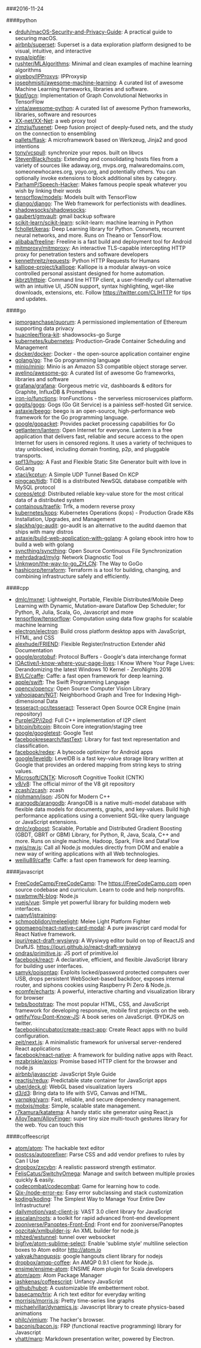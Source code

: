 ###2016-11-24

####python
* [drduh/macOS-Security-and-Privacy-Guide](https://github.com/drduh/macOS-Security-and-Privacy-Guide): A practical guide to securing macOS.
* [airbnb/superset](https://github.com/airbnb/superset): Superset is a data exploration platform designed to be visual, intuitive, and interactive
* [pypa/pipfile](https://github.com/pypa/pipfile): 
* [rushter/MLAlgorithms](https://github.com/rushter/MLAlgorithms): Minimal and clean examples of machine learning algorithms
* [qiyeboy/IPProxys](https://github.com/qiyeboy/IPProxys): IPProxysip
* [josephmisiti/awesome-machine-learning](https://github.com/josephmisiti/awesome-machine-learning): A curated list of awesome Machine Learning frameworks, libraries and software.
* [tkipf/gcn](https://github.com/tkipf/gcn): Implementation of Graph Convolutional Networks in TensorFlow
* [vinta/awesome-python](https://github.com/vinta/awesome-python): A curated list of awesome Python frameworks, libraries, software and resources
* [XX-net/XX-Net](https://github.com/XX-net/XX-Net): a web proxy tool
* [zlmzju/fusenet](https://github.com/zlmzju/fusenet): Deep fusion project of deeply-fused nets, and the study on the connection to ensembling
* [pallets/flask](https://github.com/pallets/flask): A microframework based on Werkzeug, Jinja2 and good intentions
* [tony/vcspull](https://github.com/tony/vcspull):  synchronize your repos. built on libvcs
* [StevenBlack/hosts](https://github.com/StevenBlack/hosts): Extending and consolidating hosts files from a variety of sources like adaway.org, mvps.org, malwaredomains.com, someonewhocares.org, yoyo.org, and potentially others. You can optionally invoke extensions to block additional sites by category.
* [ParhamP/Speech-Hacker](https://github.com/ParhamP/Speech-Hacker): Makes famous people speak whatever you wish by linking their words
* [tensorflow/models](https://github.com/tensorflow/models): Models built with TensorFlow
* [django/django](https://github.com/django/django): The Web framework for perfectionists with deadlines.
* [shadowsocks/shadowsocks](https://github.com/shadowsocks/shadowsocks): 
* [gaubert/gmvault](https://github.com/gaubert/gmvault): gmail backup software
* [scikit-learn/scikit-learn](https://github.com/scikit-learn/scikit-learn): scikit-learn: machine learning in Python
* [fchollet/keras](https://github.com/fchollet/keras): Deep Learning library for Python. Convnets, recurrent neural networks, and more. Runs on Theano or TensorFlow.
* [alibaba/freeline](https://github.com/alibaba/freeline): Freeline is a fast build and deployment tool for Android
* [mitmproxy/mitmproxy](https://github.com/mitmproxy/mitmproxy): An interactive TLS-capable intercepting HTTP proxy for penetration testers and software developers
* [kennethreitz/requests](https://github.com/kennethreitz/requests): Python HTTP Requests for Humans
* [kalliope-project/kalliope](https://github.com/kalliope-project/kalliope): Kalliope is a modular always-on voice controlled personal assistant designed for home automation.
* [jkbrzt/httpie](https://github.com/jkbrzt/httpie): Command line HTTP client, a user-friendly curl alternative with an intuitive UI, JSON support, syntax highlighting, wget-like downloads, extensions, etc. Follow https://twitter.com/CLIHTTP for tips and updates.

####go
* [jpmorganchase/quorum](https://github.com/jpmorganchase/quorum): A permissioned implementation of Ethereum supporting data privacy
* [huacnlee/flora-kit](https://github.com/huacnlee/flora-kit):   shadowsocks-go  Surge 
* [kubernetes/kubernetes](https://github.com/kubernetes/kubernetes): Production-Grade Container Scheduling and Management
* [docker/docker](https://github.com/docker/docker): Docker - the open-source application container engine
* [golang/go](https://github.com/golang/go): The Go programming language
* [minio/minio](https://github.com/minio/minio): Minio is an Amazon S3 compatible object storage server.
* [avelino/awesome-go](https://github.com/avelino/awesome-go): A curated list of awesome Go frameworks, libraries and software
* [grafana/grafana](https://github.com/grafana/grafana): Gorgeous metric viz, dashboards & editors for Graphite, InfluxDB & Prometheus
* [iron-io/functions](https://github.com/iron-io/functions): IronFunctions - the serverless microservices platform.
* [gogits/gogs](https://github.com/gogits/gogs): Gogs (Go Git Service) is a painless self-hosted Git service.
* [astaxie/beego](https://github.com/astaxie/beego): beego is an open-source, high-performance web framework for the Go programming language.
* [google/gopacket](https://github.com/google/gopacket): Provides packet processing capabilities for Go
* [getlantern/lantern](https://github.com/getlantern/lantern):  Open Internet for everyone. Lantern is a free application that delivers fast, reliable and secure access to the open Internet for users in censored regions. It uses a variety of techniques to stay unblocked, including domain fronting, p2p, and pluggable transports.
* [spf13/hugo](https://github.com/spf13/hugo): A Fast and Flexible Static Site Generator built with love in GoLang
* [xtaci/kcptun](https://github.com/xtaci/kcptun): A Simple UDP Tunnel Based On KCP
* [pingcap/tidb](https://github.com/pingcap/tidb): TiDB is a distributed NewSQL database compatible with MySQL protocol
* [coreos/etcd](https://github.com/coreos/etcd): Distributed reliable key-value store for the most critical data of a distributed system
* [containous/traefik](https://github.com/containous/traefik): Trfk, a modern reverse proxy
* [kubernetes/kops](https://github.com/kubernetes/kops): Kubernetes Operations (kops) - Production Grade K8s Installation, Upgrades, and Management
* [slackhq/go-audit](https://github.com/slackhq/go-audit): go-audit is an alternative to the auditd daemon that ships with many distros
* [astaxie/build-web-application-with-golang](https://github.com/astaxie/build-web-application-with-golang): A golang ebook intro how to build a web with golang
* [syncthing/syncthing](https://github.com/syncthing/syncthing): Open Source Continuous File Synchronization
* [mehrdadrad/mylg](https://github.com/mehrdadrad/mylg): Network Diagnostic Tool
* [Unknwon/the-way-to-go_ZH_CN](https://github.com/Unknwon/the-way-to-go_ZH_CN): The Way to GoGo
* [hashicorp/terraform](https://github.com/hashicorp/terraform): Terraform is a tool for building, changing, and combining infrastructure safely and efficiently.

####cpp
* [dmlc/mxnet](https://github.com/dmlc/mxnet): Lightweight, Portable, Flexible Distributed/Mobile Deep Learning with Dynamic, Mutation-aware Dataflow Dep Scheduler; for Python, R, Julia, Scala, Go, Javascript and more
* [tensorflow/tensorflow](https://github.com/tensorflow/tensorflow): Computation using data flow graphs for scalable machine learning
* [electron/electron](https://github.com/electron/electron): Build cross platform desktop apps with JavaScript, HTML, and CSS
* [alexhude/FRIEND](https://github.com/alexhude/FRIEND): Flexible Register/Instruction Extender aNd Documentation
* [google/protobuf](https://github.com/google/protobuf): Protocol Buffers - Google's data interchange format
* [IOActive/I-know-where-your-page-lives](https://github.com/IOActive/I-know-where-your-page-lives): I Know Where Your Page Lives: Derandomizing the latest Windows 10 Kernel - ZeroNights 2016
* [BVLC/caffe](https://github.com/BVLC/caffe): Caffe: a fast open framework for deep learning.
* [apple/swift](https://github.com/apple/swift): The Swift Programming Language
* [opencv/opencv](https://github.com/opencv/opencv): Open Source Computer Vision Library
* [yahoojapan/NGT](https://github.com/yahoojapan/NGT): Neighborhood Graph and Tree for Indexing High-dimensional Data
* [tesseract-ocr/tesseract](https://github.com/tesseract-ocr/tesseract): Tesseract Open Source OCR Engine (main repository)
* [PurpleI2P/i2pd](https://github.com/PurpleI2P/i2pd): Full C++ implementation of I2P client
* [bitcoin/bitcoin](https://github.com/bitcoin/bitcoin): Bitcoin Core integration/staging tree
* [google/googletest](https://github.com/google/googletest): Google Test
* [facebookresearch/fastText](https://github.com/facebookresearch/fastText): Library for fast text representation and classification.
* [facebook/redex](https://github.com/facebook/redex): A bytecode optimizer for Android apps
* [google/leveldb](https://github.com/google/leveldb): LevelDB is a fast key-value storage library written at Google that provides an ordered mapping from string keys to string values.
* [Microsoft/CNTK](https://github.com/Microsoft/CNTK): Microsoft Cognitive Toolkit (CNTK)
* [v8/v8](https://github.com/v8/v8): The official mirror of the V8 git repository
* [zcash/zcash](https://github.com/zcash/zcash): zcash
* [nlohmann/json](https://github.com/nlohmann/json): JSON for Modern C++
* [arangodb/arangodb](https://github.com/arangodb/arangodb): ArangoDB is a native multi-model database with flexible data models for documents, graphs, and key-values. Build high performance applications using a convenient SQL-like query language or JavaScript extensions.
* [dmlc/xgboost](https://github.com/dmlc/xgboost): Scalable, Portable and Distributed Gradient Boosting (GBDT, GBRT or GBM) Library, for Python, R, Java, Scala, C++ and more. Runs on single machine, Hadoop, Spark, Flink and DataFlow
* [nwjs/nw.js](https://github.com/nwjs/nw.js): Call all Node.js modules directly from DOM and enable a new way of writing applications with all Web technologies.
* [weiliu89/caffe](https://github.com/weiliu89/caffe): Caffe: a fast open framework for deep learning.

####javascript
* [FreeCodeCamp/FreeCodeCamp](https://github.com/FreeCodeCamp/FreeCodeCamp): The https://FreeCodeCamp.com open source codebase and curriculum. Learn to code and help nonprofits.
* [nswbmw/N-blog](https://github.com/nswbmw/N-blog):  Node.js
* [vuejs/vue](https://github.com/vuejs/vue): Simple yet powerful library for building modern web interfaces.
* [ruanyf/jstraining](https://github.com/ruanyf/jstraining): 
* [schmooblidon/meleelight](https://github.com/schmooblidon/meleelight): Melee Light Platform Fighter
* [ggomaeng/react-native-card-modal](https://github.com/ggomaeng/react-native-card-modal): A pure javascript card modal for React Native framework.
* [jpuri/react-draft-wysiwyg](https://github.com/jpuri/react-draft-wysiwyg): A Wysiwyg editor build on top of ReactJS and DraftJS. https://jpuri.github.io/react-draft-wysiwyg
* [ondras/primitive.js](https://github.com/ondras/primitive.js): JS port of primitive.lol
* [facebook/react](https://github.com/facebook/react): A declarative, efficient, and flexible JavaScript library for building user interfaces.
* [samyk/poisontap](https://github.com/samyk/poisontap): Exploits locked/password protected computers over USB, drops persistent WebSocket-based backdoor, exposes internal router, and siphons cookies using Raspberry Pi Zero & Node.js.
* [ecomfe/echarts](https://github.com/ecomfe/echarts): A powerful, interactive charting and visualization library for browser
* [twbs/bootstrap](https://github.com/twbs/bootstrap): The most popular HTML, CSS, and JavaScript framework for developing responsive, mobile first projects on the web.
* [getify/You-Dont-Know-JS](https://github.com/getify/You-Dont-Know-JS): A book series on JavaScript. @YDKJS on twitter.
* [facebookincubator/create-react-app](https://github.com/facebookincubator/create-react-app): Create React apps with no build configuration.
* [zeit/next.js](https://github.com/zeit/next.js): A minimalistic framework for universal server-rendered React applications
* [facebook/react-native](https://github.com/facebook/react-native): A framework for building native apps with React.
* [mzabriskie/axios](https://github.com/mzabriskie/axios): Promise based HTTP client for the browser and node.js
* [airbnb/javascript](https://github.com/airbnb/javascript): JavaScript Style Guide
* [reactjs/redux](https://github.com/reactjs/redux): Predictable state container for JavaScript apps
* [uber/deck.gl](https://github.com/uber/deck.gl): WebGL based visualization layers
* [d3/d3](https://github.com/d3/d3): Bring data to life with SVG, Canvas and HTML. 
* [yarnpkg/yarn](https://github.com/yarnpkg/yarn):  Fast, reliable, and secure dependency management.
* [mobxjs/mobx](https://github.com/mobxjs/mobx): Simple, scalable state management.
* [r7kamura/katatema](https://github.com/r7kamura/katatema): A handy static site generator using React.js
* [AlloyTeam/AlloyFinger](https://github.com/AlloyTeam/AlloyFinger): super tiny size multi-touch gestures library for the web. You can touch this 

####coffeescript
* [atom/atom](https://github.com/atom/atom): The hackable text editor
* [postcss/autoprefixer](https://github.com/postcss/autoprefixer): Parse CSS and add vendor prefixes to rules by Can I Use
* [dropbox/zxcvbn](https://github.com/dropbox/zxcvbn): A realistic password strength estimator.
* [FelisCatus/SwitchyOmega](https://github.com/FelisCatus/SwitchyOmega): Manage and switch between multiple proxies quickly & easily.
* [codecombat/codecombat](https://github.com/codecombat/codecombat): Game for learning how to code.
* [Qix-/node-error-ex](https://github.com/Qix-/node-error-ex): Easy error subclassing and stack customization
* [koding/koding](https://github.com/koding/koding): The Simplest Way to Manage Your Entire Dev Infrastructure!
* [dailymotion/vast-client-js](https://github.com/dailymotion/vast-client-js): VAST 3.0 client library for JavaScript
* [jescalan/roots](https://github.com/jescalan/roots): a toolkit for rapid advanced front-end development
* [zooniverse/Panoptes-Front-End](https://github.com/zooniverse/Panoptes-Front-End): Front end for zooniverse/Panoptes
* [oozcitak/xmlbuilder-js](https://github.com/oozcitak/xmlbuilder-js): An XML builder for node.js
* [mhzed/wstunnel](https://github.com/mhzed/wstunnel): tunnel over websocket
* [bigfive/atom-sublime-select](https://github.com/bigfive/atom-sublime-select): Enable 'sublime style' multiline selection boxes to Atom editor http://atom.io
* [yakyak/hangupsjs](https://github.com/yakyak/hangupsjs): google hangouts client library for nodejs
* [dropbox/amqp-coffee](https://github.com/dropbox/amqp-coffee): An AMQP 0.9.1 client for Node.js.
* [ensime/ensime-atom](https://github.com/ensime/ensime-atom): ENSIME Atom plugin for Scala developers
* [atom/apm](https://github.com/atom/apm): Atom Package Manager
* [jashkenas/coffeescript](https://github.com/jashkenas/coffeescript): Unfancy JavaScript
* [github/hubot](https://github.com/github/hubot): A customizable life embetterment robot.
* [basecamp/trix](https://github.com/basecamp/trix): A rich text editor for everyday writing
* [morrisjs/morris.js](https://github.com/morrisjs/morris.js): Pretty time-series line graphs
* [michaelvillar/dynamics.js](https://github.com/michaelvillar/dynamics.js): Javascript library to create physics-based animations
* [philc/vimium](https://github.com/philc/vimium): The hacker's browser.
* [baconjs/bacon.js](https://github.com/baconjs/bacon.js): FRP (functional reactive programming) library for Javascript
* [yhatt/marp](https://github.com/yhatt/marp): Markdown presentation writer, powered by Electron.

